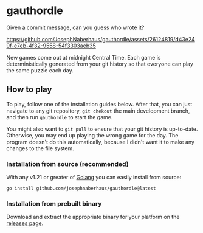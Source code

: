 # gauthordle
Given a commit message, can you guess who wrote it?

https://github.com/JosephNaberhaus/gauthordle/assets/26124819/d43e249f-e7eb-4f32-9558-54f3303aeb35

New games come out at midnight Central Time. Each game is deterministically generated from your git history so that everyone can play the same puzzle each day.

## How to play
To play, follow one of the installation guides below. After that, you can just navigate to any git repository, `git chekout` the main development branch, and then run `gauthordle` to start the game.

You might also want to `git pull` to ensure that your git history is up-to-date. Otherwise, you may end up playing the wrong game for the day. The program doesn't do this automatically, because I didn't want it to make any changes to the file system.

### Installation from source (recommended)
With any v1.21 or greater of [Golang](https://go.dev/) you can easily install from source:

```shell
go install github.com/josephnaberhaus/gauthordle@latest
```

### Installation from prebuilt binary
Download and extract the appropriate binary for your platform on the [releases page](https://github.com/JosephNaberhaus/gauthordle/releases).
